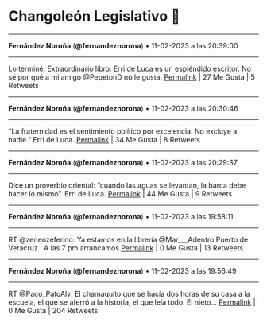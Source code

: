 # Changoleón Legislativo 🙈
*****
**Fernández Noroña** (**@fernandeznorona**) • 11-02-2023 a las 20:39:00
*****
Lo terminé. Extraordinario libro. Erri de Luca es un espléndido escritor. No sé por qué a mi amigo @PepetonD no le gusta.
[Permalink](https://twitter.com/fernandeznorona/status/1624629116061507584) | 27 Me Gusta | 5 Retweets
*****
**Fernández Noroña** (**@fernandeznorona**) • 11-02-2023 a las 20:30:46
*****
“La fraternidad es el sentimiento político por excelencia. No excluye a nadie.” Erri de Luca.
[Permalink](https://twitter.com/fernandeznorona/status/1624627045627232256) | 34 Me Gusta | 8 Retweets
*****
**Fernández Noroña** (**@fernandeznorona**) • 11-02-2023 a las 20:29:37
*****
Dice un proverbio oriental: “cuando las aguas se levantan, la barca debe hacer lo mismo”. Erri de Luca.
[Permalink](https://twitter.com/fernandeznorona/status/1624626758170574848) | 44 Me Gusta | 9 Retweets
*****
**Fernández Noroña** (**@fernandeznorona**) • 11-02-2023 a las 19:58:11
*****
RT @zenenzeferino: Ya estamos en la librería @Mar___Adentro  Puerto de Veracruz . A las 7 pm arrancamos
[Permalink](https://twitter.com/fernandeznorona/status/1624618845922283520) | 0 Me Gusta | 13 Retweets
*****
**Fernández Noroña** (**@fernandeznorona**) • 11-02-2023 a las 19:56:49
*****
RT @Paco_PatoAlv: El chamaquito que se hacía dos horas de su casa a la escuela,  el que se aferró a la historia, el que leía todo.
El nieto…
[Permalink](https://twitter.com/fernandeznorona/status/1624618503537049600) | 0 Me Gusta | 204 Retweets